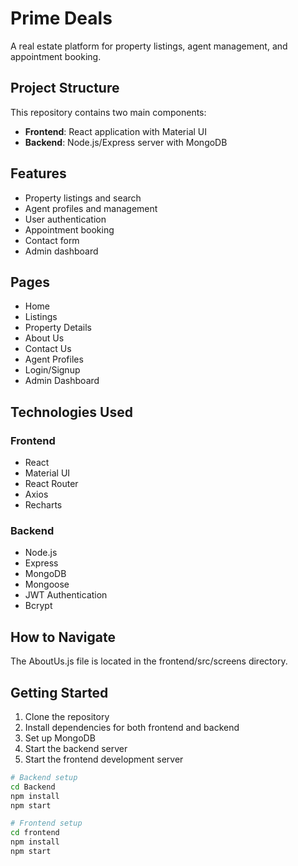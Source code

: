 # Prime Deals

A real estate platform for property listings, agent management, and appointment booking.

## Project Structure

This repository contains two main components:

- **Frontend**: React application with Material UI
- **Backend**: Node.js/Express server with MongoDB

## Features

- Property listings and search
- Agent profiles and management
- User authentication
- Appointment booking
- Contact form
- Admin dashboard

## Pages

- Home
- Listings
- Property Details
- About Us
- Contact Us
- Agent Profiles
- Login/Signup
- Admin Dashboard

## Technologies Used

### Frontend
- React
- Material UI
- React Router
- Axios
- Recharts

### Backend
- Node.js
- Express
- MongoDB
- Mongoose
- JWT Authentication
- Bcrypt

## How to Navigate

The AboutUs.js file is located in the frontend/src/screens directory.

## Getting Started

1. Clone the repository
2. Install dependencies for both frontend and backend
3. Set up MongoDB
4. Start the backend server
5. Start the frontend development server

```bash
# Backend setup
cd Backend
npm install
npm start

# Frontend setup
cd frontend
npm install
npm start
``` 